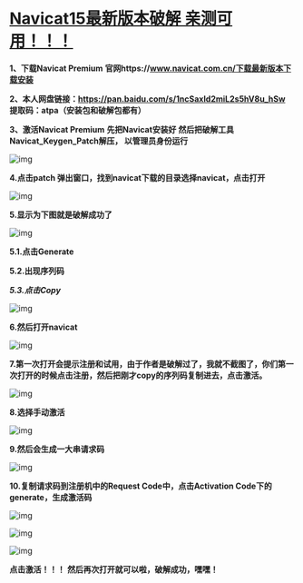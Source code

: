 # [Navicat15最新版本破解 亲测可用！！！](https://www.cnblogs.com/hfxtest/p/12513210.html)

**1、下载Navicat Premium**
**官网https://www.navicat.com.cn/下载最新版本下载安装**

**2、本人网盘链接：https://pan.baidu.com/s/1ncSaxId2miL2s5hV8u_hSw**
**提取码：atpa（安装包和破解包都有）**

**3、激活Navicat Premium**
**先把Navicat安装好**
**然后把破解工具Navicat_Keygen_Patch解压， 以管理员身份运行**

![img](pictures/1895024-20200317203052849-218243427.png)

 

**4.点击patch 弹出窗口，找到navicat下载的目录选择navicat，点击打开**

![img](pictures/1895024-20200317203117221-1131808958.png)

 

**5.显示为下图就是破解成功了**

![img](pictures/1895024-20200317203126854-1924721852.png)

 

**5.1.点击Generate**

**5.2.出现序列码**

***5.3.点击Copy***

 

![img](pictures/1895024-20200317203136560-1606607277.png)

 

**6.然后打开navicat**

![img](pictures/1895024-20200317203146217-7720006.png)

 

**7.第一次打开会提示注册和试用，由于作者是破解过了，我就不截图了，你们第一次打开的时候点击注册，然后把刚才copy的序列码复制进去，点击激活。**

![img](pictures/1895024-20200317203157354-2043106551.png)

 

**8.选择手动激活**

![img](pictures/1895024-20200317203205533-372014820.png)

 

**9.然后会生成一大串请求码**

![img](pictures/1895024-20200317203216357-53283205.png)

 

**10.复制请求码到注册机中的Request Code中，点击Activation Code下的generate，生成激活码**

![img](pictures/1895024-20200317203231120-1057223810.png)

 

 

 ![img](pictures/1895024-20200317203243452-1515185550.png)

 

 

 ![img](pictures/1895024-20200317203311990-1063773709.png)

**点击激活！！！**
**然后再次打开就可以啦，破解成功，嘿嘿！**